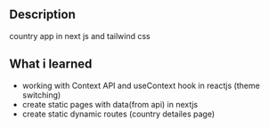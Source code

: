 ## Description

country app in next js and tailwind css

## What i learned

- working with Context API and useContext hook in reactjs (theme switching)
- create static pages with data(from api) in nextjs
- create static dynamic routes (country detailes page)
